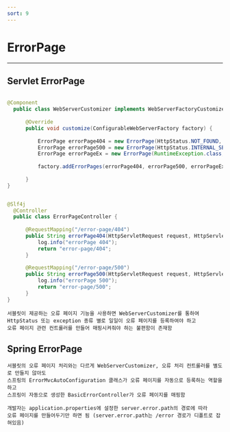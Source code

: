```yaml
---
sort: 9
---
```


# ErrorPage

---

## Servlet ErrorPage

```java

@Component
  public class WebServerCustomizer implements WebServerFactoryCustomizer<ConfigurableWebServerFactory> {
    
      @Override
      public void customize(ConfigurableWebServerFactory factory) {
          
          ErrorPage errorPage404 = new ErrorPage(HttpStatus.NOT_FOUND, "/error-page/404");
          ErrorPage errorPage500 = new ErrorPage(HttpStatus.INTERNAL_SERVER_ERROR, "/error-page/500");
          ErrorPage errorPageEx = new ErrorPage(RuntimeException.class, "/error-page/500");
          
          factory.addErrorPages(errorPage404, errorPage500, errorPageEx);
          
      }
}


```

```java

@Slf4j
  @Controller
  public class ErrorPageController {
    
      @RequestMapping("/error-page/404")
      public String errorPage404(HttpServletRequest request, HttpServletResponse response) {
          log.info("errorPage 404");
          return "error-page/404";
      }
      
      @RequestMapping("/error-page/500")
      public String errorPage500(HttpServletRequest request, HttpServletResponse response) {
          log.info("errorPage 500");
          return "error-page/500";
      }
}

```

    서블릿이 제공하는 오류 페이지 기능을 사용하면 WebServerCustomizer를 통하여
    HttpStatus 또는 exception 종류 별로 일일이 오류 페이지를 등록하여야 하고
    오류 페이지 관련 컨트롤러를 만들어 매핑시켜줘야 하는 불편함이 존재함

## Spring ErrorPage

    서블릿의 오류 페이지 처리와는 다르게 WebServerCustomizer, 오류 처리 컨트롤러를 별도로 만들지 않아도
    스프링의 ErrorMvcAutoConfiguration 클래스가 오류 페이지를 자동으로 등록하는 역할을 하고
    스프링이 자동으로 생성한 BasicErrorController가 오류 페이지를 매핑함

    개발자는 application.properties에 설정한 server.error.path의 경로에 따라
    오류 페이지를 만들어두기만 하면 됨 (server.error.path는 /error 경로가 디폴트로 잡혀있음)